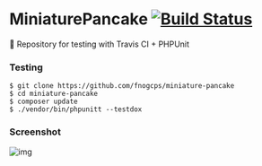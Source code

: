 # MiniaturePancake [![Build Status](https://api.travis-ci.com/fnogcps/miniature-pancake.svg?branch=master)](https://www.travis-ci.org/fnogcps/miniature-pancake)

:tada: Repository for testing with Travis CI + PHPUnit 

### Testing
```
$ git clone https://github.com/fnogcps/miniature-pancake
$ cd miniature-pancake
$ composer update
$ ./vendor/bin/phpunitt --testdox
```

### Screenshot

![img](https://i.imgur.com/ioZpMrt.png)
